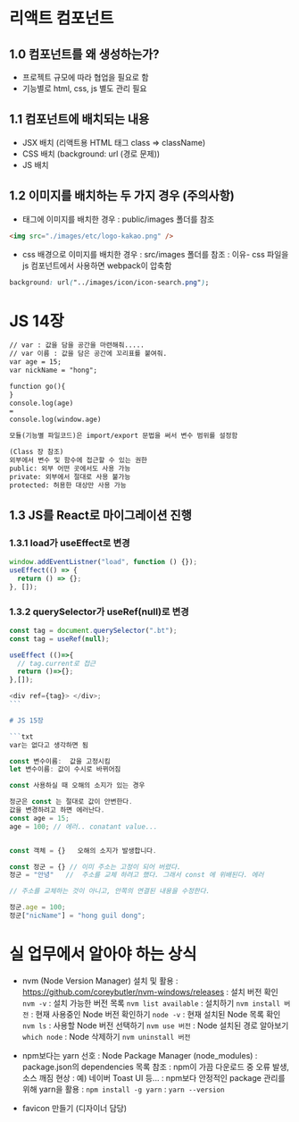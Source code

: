 # 리액트 컴포넌트

## 1.0 컴포넌트를 왜 생성하는가?

- 프로젝트 규모에 따라 협업을 필요로 함
- 기능별로 html, css, js 별도 관리 필요

## 1.1 컴포넌트에 배치되는 내용

- JSX 배치 (리액트용 HTML 태그 class => className)
- CSS 배치 (background: url (경로 문제))
- JS 배치

## 1.2 이미지를 배치하는 두 가지 경우 (주의사항)

- 태그에 이미지를 배치한 경우
  : public/images 폴더를 참조

```html
<img src="./images/etc/logo-kakao.png" />
```

- css 배경으로 이미지를 배치한 경우
  : src/images 폴더를 참조
  : 이유- css 파일을 js 컴포넌트에서 사용하면 webpack이 압축함

```css
background: url("../images/icon/icon-search.png");
```

# JS 14장

```txt
// var : 값을 담을 공간을 마련해줘.....
// var 이름 : 값을 담은 공간에 꼬리표를 붙여줘.
var age = 15;
var nickName = "hong";

function go(){
}
console.log(age)
=
console.log(window.age)

모듈(기능별 파일코드)은 import/export 문법을 써서 변수 범위를 설정함

(Class 장 참조)
외부에서 변수 및 함수에 접근할 수 있는 권한
public: 외부 어떤 곳에서도 사용 가능
private: 외부에서 절대로 사용 불가능
protected: 허용한 대상만 사용 가능
```

## 1.3 JS를 React로 마이그레이션 진행

### 1.3.1 load가 useEffect로 변경

```js
window.addEventListner("load", function () {});
useEffect(() => {
  return () => {};
}, []);
```

### 1.3.2 querySelector가 useRef(null)로 변경

````js
const tag = document.querySelector(".bt");
const tag = useRef(null);

useEffect (()=>{
  // tag.current로 접근
  return ()=>{};
},[]);

<div ref={tag}> </div>;
```

# JS 15장

```txt
var는 없다고 생각하면 됨

const 변수이름:  값을 고정시킴
let 변수이름: 값이 수시로 바뀌어짐

const 사용하실 때 오해의 소지가 있는 경우

정군은 const 는 절대로 값이 안변한다.
값을 변경하려고 하면 에러난다.
const age = 15;
age = 100; // 에러.. conatant value...


const 객체 = {}   오해의 소지가 발생합니다.

const 정군 = {} // 이미 주소는 고정이 되어 버렸다.
정군 = "안녕"   //  주소를 교체 하려고 했다. 그래서 const 에 위배된다. 에러

// 주소를 교체하는 것이 아니고, 안쪽의 연결된 내용을 수정한다.

정군.age = 100;
정군["nicName"] = "hong guil dong";
````

# 실 업무에서 알아야 하는 상식

- nvm (Node Version Manager) 설치 및 활용
  : https://github.com/coreybutler/nvm-windows/releases
  : 설치 버전 확인 `nvm -v`
  : 설치 가능한 버전 목록 `nvm list available`
  : 설치하기 `nvm install 버전`
  : 현재 사용중인 Node 버전 확인하기 `node -v`
  : 현재 설치된 Node 목록 확인 `nvm ls`
  : 사용할 Node 버전 선택하기 `nvm use 버전`
  : Node 설치된 경로 알아보기 `which node`
  : Node 삭제하기 `nvm uninstall 버전`

- npm보다는 yarn 선호
  : Node Package Manager (node_modules)
  : package.json의 dependencies 목록 참조
  : npm이 가끔 다운로드 중 오류 발생, 소스 깨짐 현상
  : 예) 네이버 Toast UI 등...
  : npm보다 안정적인 package 관리를 위해 yarn을 활용
  : `npm install -g yarn`
  : `yarn --version`

- favicon 만들기 (디자이너 담당)
